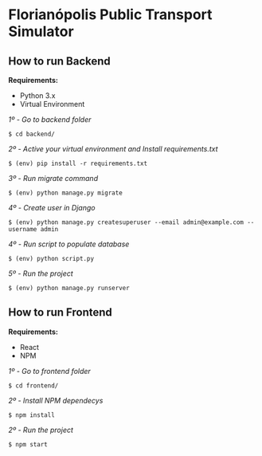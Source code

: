 # Florianópolis Public Transport Simulator



## How to run Backend

**Requirements:**
 - Python 3.x
 - Virtual Environment 

*1º - Go to backend folder*

    $ cd backend/

*2º - Active your virtual environment and Install requirements.txt*

    $ (env) pip install -r requirements.txt

*3º - Run migrate command*

    $ (env) python manage.py migrate	

*4º - Create user in Django*

    $ (env) python manage.py createsuperuser --email admin@example.com --username admin 
    
*4º - Run script to populate database*

    $ (env) python script.py	
    
*5º - Run the project*

    $ (env) python manage.py runserver	

## How to run Frontend

**Requirements:**
 - React
 - NPM

*1º - Go to frontend folder*

    $ cd frontend/

*2º - Install NPM dependecys*

    $ npm install	

*2º - Run the project*

    $ npm start

